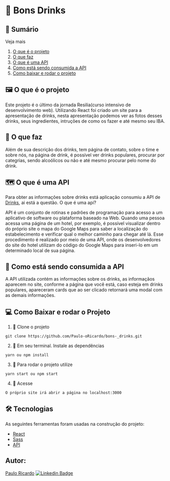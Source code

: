 # 🍹 Bons Drinks 
	
## 📖 Sumário

<summary>Veja mais</summary>

1.  [O que é o projeto](https://github.com/Paulo-oRicardo/projetoStone##%f0%9f%96%bc%ef%b8%8f-O-que-%c3%a9-o-projeto)
2.  [O que faz](https://github.com/Paulo-oRicardo/projetoStone#O-que-faz)
3.  [O que é uma API](https://github.com/Paulo-oRicardo/projetoStone#O-que-%c3%a9-uma-api)
4.  [Como está sendo consumida a API](https://github.com/Paulo-oRicardo/projetoStone#Como-est%c3%a1-funcionando-esta-api)
5.  [Como baixar e rodar o projeto](https://github.com/Paulo-oRicardo/projetoStone#Como-baixar-e-rodar-o-projeto)
</details>

## 🖼️ O que é o projeto
   Este projeto é o último da jornada Resilia(curso intensivo de desenvolvimento web). Utilizando React foi criado um site  para a apresentação de drinks, nesta apresentação podemos ver as fotos desses drinks, seus ingredientes, intruções de como os fazer e até mesmo seu IBA.

## 📔 O que faz
   Além de sua descrição dos drinks, tem página de contato, sobre o time e sobre nós, na página de drink, é possível ver drinks populares, procurar por categrias, sendo alcoólicos ou não e até mesmo procurar pelo nome do drink.
   
## 🗺️ O que é uma API 
   Para obter as informações sobre drinks está aplicação consumiu a API de [Drinks](https://www.thecocktaildb.com/), ai está a questão. O que é uma api?
   
   API é um conjunto de rotinas e padrões de programação para acesso a um aplicativo de software ou plataforma baseado na Web. Quando uma pessoa acessa uma página de um hotel, por exemplo, é possível visualizar dentro do próprio site o mapa do Google Maps para saber a localização do estabelecimento e verificar qual o melhor caminho para chegar até lá. Esse procedimento é realizado por meio de uma API, onde os desenvolvedores do site do hotel utilizam do código do Google Maps para inseri-lo em um determinado local de sua página.
   
## 🎲 Como está sendo consumida a API
   A API utilizada contém as informações sobre os drinks, as informaçãos aparecem no site, conforme a página que você está, caso esteja em drinks populares, apareceram cards que ao ser clicado retornará uma modal com as demais informações.
   
## 💻 Como Baixar e rodar o Projeto

1. 📌 Clone o projeto

```Shell
git clone https://github.com/Paulo-oRicardo/bons-_drinks.git
```

2. 📌 Em seu terminal. Instale as dependências

```Shell
yarn ou npm install
```

3. 📌 Para rodar o projeto utilize

```Shell
yarn start ou npm start
```

4. 📌 Acesse

```Shell
O próprio site irá abrir a página no localhost:3000
```

## 🛠 Tecnologias

As seguintes ferramentas foram usadas na construção do projeto:

- [React](https://pt-br.reactjs.org/)
- [Sass](https://sass-lang.com/)
- [API](https://www.thecocktaildb.com/)

## Autor:	 	  
   [Paulo Ricardo](https://github.com/Paulo-oRicardo)     [![Linkedin Badge](https://img.shields.io/badge/-LinkedIn-blue?style=flat-square&logo=Linkedin&logoColor=white&link=https://www.linkedin.com/in/paulo-yokoyama/)](https://www.linkedin.com/in/paulo-yokoyama/)
